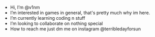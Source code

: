 -  Hi, I’m @v1nm
-  I’m interested in games in general, that's pretty much why im here.
-  I’m currently learning coding n stuff
-  I’m looking to collaborate on nothing special
- How to reach me just dm me on instagram @terribledayforsun
